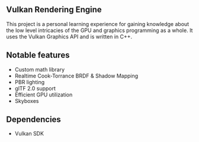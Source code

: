 ## Vulkan Rendering Engine
This project is a personal learning experience for gaining knowledge about the low level intricacies of the GPU and graphics programming as a whole.
It uses the Vulkan Graphics API and is written in C++.

## Notable features
- Custom math library
- Realtime Cook-Torrance BRDF & Shadow Mapping
- PBR lighting
- glTF 2.0 support
- Efficient GPU utilization
- Skyboxes

## Dependencies
- Vulkan SDK

